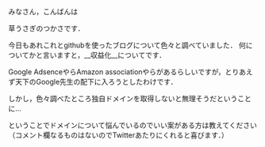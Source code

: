 みなさん，こんばんは

草うさぎのつかさです．

今日もあれこれとgithubを使ったブログについて色々と調べていました．
何についてかと言いますと，__収益化__についてです．

Google AdsenceやらAmazon associationやらがあるらしいですが，とりあえず天下のGoogle先生の配下に入ろうとしたわけです．

しかし，色々調べたところ独自ドメインを取得しないと無理そうだということに…

ということでドメインについて悩んでいるのでいい案がある方は教えてください（コメント欄なるものはないのでTwitterあたりにくれると喜びます．）
